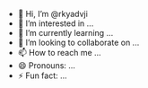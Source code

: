 - 👋 Hi, I’m @rkyadvji
- 👀 I’m interested in ...
- 🌱 I’m currently learning ...
- 💞️ I’m looking to collaborate on ...
- 📫 How to reach me ...
- 😄 Pronouns: ...
- ⚡ Fun fact: ...

<!---
rkyadvji/rkyadvji is a ✨ special ✨ repository because its `README.md` (this file) appears on your GitHub profile.
You can click the Preview link to take a look at your changes.
--->
